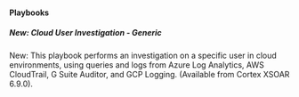 
#### Playbooks

##### New: Cloud User Investigation - Generic

New: This playbook performs an investigation on a specific user in cloud environments, using queries and logs from Azure Log Analytics, AWS CloudTrail, G Suite Auditor, and GCP Logging.
 (Available from Cortex XSOAR 6.9.0).
